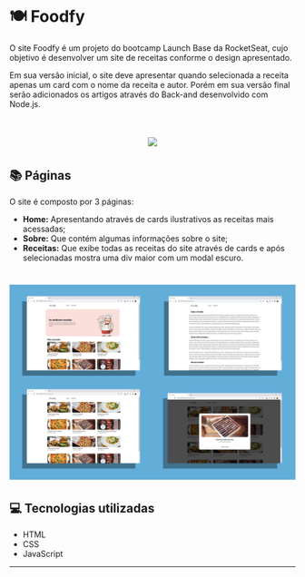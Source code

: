 # 🍽 Foodfy

O site Foodfy é um projeto do bootcamp Launch Base da RocketSeat, cujo objetivo é desenvolver um site de receitas
conforme o design apresentado. 

Em sua versão inicial, o site deve apresentar quando selecionada a receita apenas um card com o nome da receita e autor. 
Porém em sua versão final serão adicionados os artigos através do Back-and desenvolvido com Node.js. 

<h1 align = center>
    <img src="public/Foodfy.gif">
</h1>

## 📚 Páginas 

O site é composto por 3 páginas: 
- **Home:** Apresentando através de cards ilustrativos as receitas mais acessadas;
- **Sobre:** Que contém algumas informações sobre o site;
- **Receitas:** Que exibe todas as receitas do site através de cards e após selecionadas mostra uma div maior com um modal escuro. 

<h1 align = center>
    <img src="public/Conjunto.png">
</h1>

## 💻 Tecnologias utilizadas

- HTML
- CSS
- JavaScript

---
